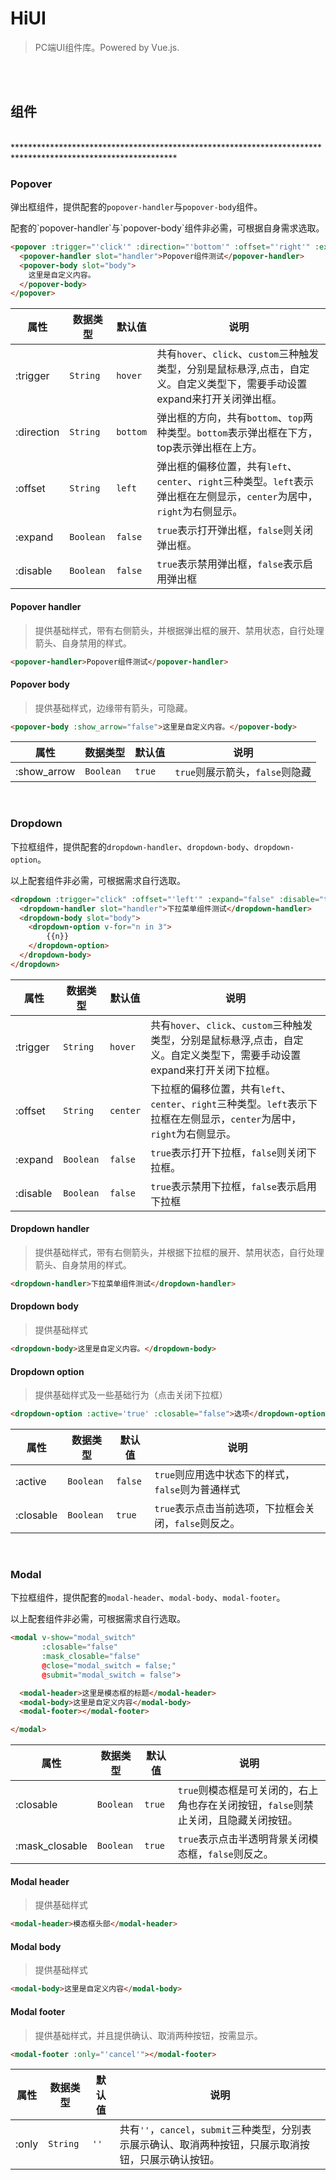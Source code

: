 # HiUI

> PC端UI组件库。Powered by Vue.js.

<br><br>

## 组件

<br>
*************************************************************************************************************
<br>
 
### Popover

弹出框组件，提供配套的`popover-handler`与`popover-body`组件。

<p class="tip">
    配套的`popover-handler`与`popover-body`组件非必需，可根据自身需求选取。
</p>

``` html
<popover :trigger="'click'" :direction="'bottom'" :offset="'right'" :expand="false" :disable="true">
  <popover-handler slot="handler">Popover组件测试</popover-handler>
  <popover-body slot="body">
    这里是自定义内容。
  </popover-body>
</popover>
```

属性 | 数据类型 | 默认值 | 说明
----        | ---       | ---     | ---
:trigger    | `String` | `hover` | 共有`hover`、`click`、`custom`三种触发类型，分别是鼠标悬浮,点击，自定义。自定义类型下，需要手动设置expand来打开关闭弹出框。
:direction    | `String` | `bottom` | 弹出框的方向，共有`bottom`、`top`两种类型。`bottom`表示弹出框在下方，top表示弹出框在上方。
:offset    | `String` | `left` | 弹出框的偏移位置，共有`left`、`center`、`right`三种类型。`left`表示弹出框在左侧显示，`center`为居中，`right`为右侧显示。
:expand    | `Boolean` | `false` | `true`表示打开弹出框，`false`则关闭弹出框。
:disable    | `Boolean` | `false` | `true`表示禁用弹出框，`false`表示启用弹出框

#### Popover handler

> 提供基础样式，带有右侧箭头，并根据弹出框的展开、禁用状态，自行处理箭头、自身禁用的样式。

``` html
<popover-handler>Popover组件测试</popover-handler>
```

#### Popover body

> 提供基础样式，边缘带有箭头，可隐藏。

``` html
<popover-body :show_arrow="false">这里是自定义内容。</popover-body>
```

属性 | 数据类型 | 默认值 | 说明
----        | ---       | ---     | ---
:show_arrow    | `Boolean` | `true` | `true`则展示箭头，`false`则隐藏

<br>

### Dropdown

下拉框组件，提供配套的`dropdown-handler`、`dropdown-body`、`dropdown-option`。

<p class="tip">
  以上配套组件非必需，可根据需求自行选取。
</p>

``` html
<dropdown :trigger="click" :offset="'left'" :expand="false" :disable="true">
  <dropdown-handler slot="handler">下拉菜单组件测试</dropdown-handler>
  <dropdown-body slot="body">
    <dropdown-option v-for="n in 3">
        {{n}}
    </dropdown-option>
  </dropdown-body>
</dropdown>
```

属性 | 数据类型 | 默认值 | 说明
----        | ---       | ---     | ---
:trigger    | `String` | `hover` | 共有`hover`、`click`、`custom`三种触发类型，分别是鼠标悬浮,点击，自定义。自定义类型下，需要手动设置expand来打开关闭下拉框。
:offset    | `String` | `center` | 下拉框的偏移位置，共有`left`、`center`、`right`三种类型。`left`表示下拉框在左侧显示，`center`为居中，`right`为右侧显示。
:expand    | `Boolean` | `false` | `true`表示打开下拉框，`false`则关闭下拉框。
:disable    | `Boolean` | `false` | `true`表示禁用下拉框，`false`表示启用下拉框

#### Dropdown handler

> 提供基础样式，带有右侧箭头，并根据下拉框的展开、禁用状态，自行处理箭头、自身禁用的样式。

``` html
<dropdown-handler>下拉菜单组件测试</dropdown-handler>
```

#### Dropdown body

> 提供基础样式

``` html
<dropdown-body>这里是自定义内容。</dropdown-body>
```

#### Dropdown option

> 提供基础样式及一些基础行为（点击关闭下拉框）

``` html
<dropdown-option :active='true' :closable="false">选项</dropdown-option>
```

属性 | 数据类型 | 默认值 | 说明
----        | ---       | ---     | ---
:active    | `Boolean` | `false` | `true`则应用选中状态下的样式，`false`则为普通样式
:closable    | `Boolean` | `true` | `true`表示点击当前选项，下拉框会关闭，`false`则反之。

<br> 

### Modal

下拉框组件，提供配套的`modal-header`、`modal-body`、`modal-footer`。

<p class="tip">
  以上配套组件非必需，可根据需求自行选取。
</p>

``` html
<modal v-show="modal_switch" 
       :closable="false"
       :mask_closable="false"
       @close="modal_switch = false;" 
       @submit="modal_switch = false">

  <modal-header>这里是模态框的标题</modal-header>
  <modal-body>这里是自定义内容</modal-body>
  <modal-footer></modal-footer>

</modal>
```

属性 | 数据类型 | 默认值 | 说明
----        | ---       | ---     | ---
:closable    | `Boolean` | `true` | `true`则模态框是可关闭的，右上角也存在关闭按钮，`false`则禁止关闭，且隐藏关闭按钮。
:mask_closable    | `Boolean` | `true` | `true`表示点击半透明背景关闭模态框，`false`则反之。

#### Modal header

> 提供基础样式

``` html
<modal-header>模态框头部</modal-header>
```

#### Modal body

> 提供基础样式

``` html
<modal-body>这里是自定义内容</modal-body>
```

#### Modal footer

> 提供基础样式，并且提供确认、取消两种按钮，按需显示。

``` html
<modal-footer :only="'cancel'"></modal-footer>
```

属性 | 数据类型 | 默认值 | 说明
----        | ---       | ---     | ---
:only    | `String` | `''` | 共有`''`，`cancel`，`submit`三种类型，分别表示展示确认、取消两种按钮，只展示取消按钮，只展示确认按钮。

